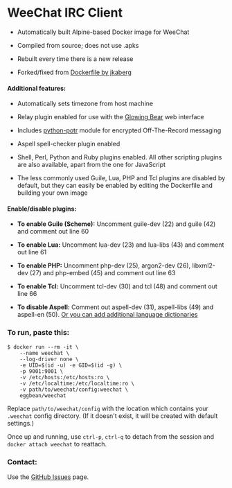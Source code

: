 WeeChat IRC Client
==================

* Automatically built Alpine-based Docker image for WeeChat

* Compiled from source; does not use .apks

* Rebuilt every time there is a new release

* Forked/fixed from [Dockerfile by jkaberg](https://hub.docker.com/r/jkaberg/weechat)

#### Additional features:

* Automatically sets timezone from host machine

* Relay plugin enabled for use with the [Glowing Bear](https://www.glowing-bear.org/) web interface

* Includes [python-potr](https://pypi.org/project/python-potr/) module for encrypted Off-The-Record
  messaging

* Aspell spell-checker plugin enabled

* Shell, Perl, Python and Ruby plugins enabled. All other scripting plugins are also available,
  apart from the one for JavaScript

* The less commonly used Guile, Lua, PHP and Tcl plugins are disabled by default, but they can
  easily be enabled by editing the Dockerfile and building your own image

#### Enable/disable plugins:

* **To enable Guile (Scheme):**
Uncomment guile-dev (22) and guile (42) and comment out line 60

* **To enable Lua:**
Uncomment lua-dev (23) and lua-libs (43) and comment out line 61

* **To enable PHP:**
Uncomment php-dev (25), argon2-dev (26), libxml2-dev (27) and php-embed (45) and comment out line 63

* **To enable Tcl:**
Uncomment tcl-dev (30) and tcl (48) and comment out line 66

* **To disable Aspell:**
Comment out aspell-dev (31), aspell-libs (49) and aspell-en (50). 
[Or you can add additional language dictionaries](https://ftp.gnu.org/gnu/aspell/dict/0index.html)

### To run, paste this:

    $ docker run --rm -it \
        --name weechat \
        --log-driver none \
        -e UID=$(id -u) -e GID=$(id -g) \
        -p 9001:9001 \
        -v /etc/hosts:/etc/hosts:ro \
        -v /etc/localtime:/etc/localtime:ro \
        -v path/to/weechat/config:weechat \
        eggbean/weechat

Replace ```path/to/weechat/config``` with the location which contains your ```.weechat``` config
directory. (If it doesn't exist, it will be created with default settings.)

Once up and running, use ```ctrl-p```, ```ctrl-q``` to detach from the session and ```docker attach
weechat``` to reattach.

### Contact:

Use the [GitHub Issues](https://github.com/eggbean/docker-weechat/issues) page.
